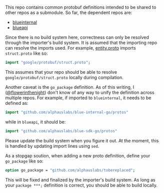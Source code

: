 This repo contains common protobuf definitions intended to be shared to other repos as a submodule. So far, the dependent repos are:

* [blueinternal](https://github.com/alphauslabs/blueinternal)
* [blueapi](https://github.com/alphauslabs/blueapi)

Since there is no build system here, correctness can only be resolved through the importer's build system. It is assumed that the importing repo can resolve the imports used. For example, [entity.proto](./entity.proto) imports `struct.proto` like so:

```protobuf
import "google/protobuf/struct.proto";
```

This assumes that your repo should be able to resolve `google/protobuf/struct.proto` locally during compilation.

Another caveat is the `go_package` definition. As of this writing, I ([@flowerinthenight](https://github.com/flowerinthenight)) don't know of any way to unify the definition across multiple repos. For example, if imported to `blueinternal`, it needs to be defined as:

```go
import "github.com/alphauslabs/blue-internal-go/protos"
```

while in `blueapi`, it should be:

```go
import "github.com/alphauslabs/blue-sdk-go/protos"
```

Please update the build system when you figure it out. At the moment, this is handled by updating import lines using `sed`.

As a stopgap soution, when adding a new proto definition, define your `go_package` like so:

```protobuf
option go_package = "github.com/alphauslabs/tobereplaced";
```

This will be fixed and finalized by the importer's build system. As long as your `package ***;` definition is correct, you should be able to build locally.
